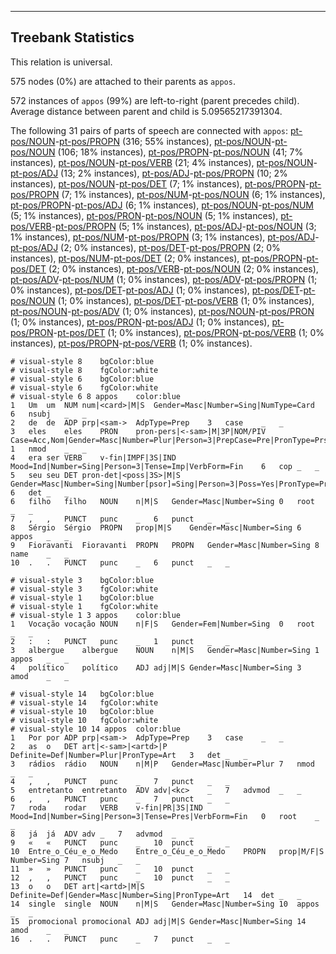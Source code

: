 

--------------------------------------------------------------------------------

## Treebank Statistics

This relation is universal.

575 nodes (0%) are attached to their parents as `appos`.

572 instances of `appos` (99%) are left-to-right (parent precedes child).
Average distance between parent and child is 5.09565217391304.

The following 31 pairs of parts of speech are connected with `appos`: [pt-pos/NOUN]()-[pt-pos/PROPN]() (316; 55% instances), [pt-pos/NOUN]()-[pt-pos/NOUN]() (106; 18% instances), [pt-pos/PROPN]()-[pt-pos/NOUN]() (41; 7% instances), [pt-pos/NOUN]()-[pt-pos/VERB]() (21; 4% instances), [pt-pos/NOUN]()-[pt-pos/ADJ]() (13; 2% instances), [pt-pos/ADJ]()-[pt-pos/PROPN]() (10; 2% instances), [pt-pos/NOUN]()-[pt-pos/DET]() (7; 1% instances), [pt-pos/PROPN]()-[pt-pos/PROPN]() (7; 1% instances), [pt-pos/NUM]()-[pt-pos/NOUN]() (6; 1% instances), [pt-pos/PROPN]()-[pt-pos/ADJ]() (6; 1% instances), [pt-pos/NOUN]()-[pt-pos/NUM]() (5; 1% instances), [pt-pos/PRON]()-[pt-pos/NOUN]() (5; 1% instances), [pt-pos/VERB]()-[pt-pos/PROPN]() (5; 1% instances), [pt-pos/ADJ]()-[pt-pos/NOUN]() (3; 1% instances), [pt-pos/NUM]()-[pt-pos/PROPN]() (3; 1% instances), [pt-pos/ADJ]()-[pt-pos/ADJ]() (2; 0% instances), [pt-pos/DET]()-[pt-pos/PROPN]() (2; 0% instances), [pt-pos/NUM]()-[pt-pos/DET]() (2; 0% instances), [pt-pos/PROPN]()-[pt-pos/DET]() (2; 0% instances), [pt-pos/VERB]()-[pt-pos/NOUN]() (2; 0% instances), [pt-pos/ADV]()-[pt-pos/NUM]() (1; 0% instances), [pt-pos/ADV]()-[pt-pos/PROPN]() (1; 0% instances), [pt-pos/DET]()-[pt-pos/ADJ]() (1; 0% instances), [pt-pos/DET]()-[pt-pos/NOUN]() (1; 0% instances), [pt-pos/DET]()-[pt-pos/VERB]() (1; 0% instances), [pt-pos/NOUN]()-[pt-pos/ADV]() (1; 0% instances), [pt-pos/NOUN]()-[pt-pos/PRON]() (1; 0% instances), [pt-pos/PRON]()-[pt-pos/ADJ]() (1; 0% instances), [pt-pos/PRON]()-[pt-pos/DET]() (1; 0% instances), [pt-pos/PRON]()-[pt-pos/VERB]() (1; 0% instances), [pt-pos/PROPN]()-[pt-pos/VERB]() (1; 0% instances).


~~~ conllu
# visual-style 8	bgColor:blue
# visual-style 8	fgColor:white
# visual-style 6	bgColor:blue
# visual-style 6	fgColor:white
# visual-style 6 8 appos	color:blue
1	Um	um	NUM	num|<card>|M|S	Gender=Masc|Number=Sing|NumType=Card	6	nsubj	_	_
2	de	de	ADP	prp|<sam->	AdpType=Prep	3	case	_	_
3	eles	eles	PRON	pron-pers|<-sam>|M|3P|NOM/PIV	Case=Acc,Nom|Gender=Masc|Number=Plur|Person=3|PrepCase=Pre|PronType=Prs	1	nmod	_	_
4	era	ser	VERB	v-fin|IMPF|3S|IND	Mood=Ind|Number=Sing|Person=3|Tense=Imp|VerbForm=Fin	6	cop	_	_
5	seu	seu	DET	pron-det|<poss|3S>|M|S	Gender=Masc|Number=Sing|Number[psor]=Sing|Person=3|Poss=Yes|PronType=Prs	6	det	_	_
6	filho	filho	NOUN	n|M|S	Gender=Masc|Number=Sing	0	root	_	_
7	,	,	PUNCT	punc	_	6	punct	_	_
8	Sérgio	Sérgio	PROPN	prop|M|S	Gender=Masc|Number=Sing	6	appos	_	_
9	Fioravanti	Fioravanti	PROPN	PROPN	Gender=Masc|Number=Sing	8	name	_	_
10	.	.	PUNCT	punc	_	6	punct	_	_

~~~


~~~ conllu
# visual-style 3	bgColor:blue
# visual-style 3	fgColor:white
# visual-style 1	bgColor:blue
# visual-style 1	fgColor:white
# visual-style 1 3 appos	color:blue
1	Vocação	vocação	NOUN	n|F|S	Gender=Fem|Number=Sing	0	root	_	_
2	:	:	PUNCT	punc	_	1	punct	_	_
3	albergue	albergue	NOUN	n|M|S	Gender=Masc|Number=Sing	1	appos	_	_
4	político	político	ADJ	adj|M|S	Gender=Masc|Number=Sing	3	amod	_	_

~~~


~~~ conllu
# visual-style 14	bgColor:blue
# visual-style 14	fgColor:white
# visual-style 10	bgColor:blue
# visual-style 10	fgColor:white
# visual-style 10 14 appos	color:blue
1	Por	por	ADP	prp|<sam->	AdpType=Prep	3	case	_	_
2	as	o	DET	art|<-sam>|<artd>|P	Definite=Def|Number=Plur|PronType=Art	3	det	_	_
3	rádios	rádio	NOUN	n|M|P	Gender=Masc|Number=Plur	7	nmod	_	_
4	,	,	PUNCT	punc	_	7	punct	_	_
5	entretanto	entretanto	ADV	adv|<kc>	_	7	advmod	_	_
6	,	,	PUNCT	punc	_	7	punct	_	_
7	roda	rodar	VERB	v-fin|PR|3S|IND	Mood=Ind|Number=Sing|Person=3|Tense=Pres|VerbForm=Fin	0	root	_	_
8	já	já	ADV	adv	_	7	advmod	_	_
9	«	«	PUNCT	punc	_	10	punct	_	_
10	Entre_o_Céu_e_o_Medo	Entre_o_Céu_e_o_Medo	PROPN	prop|M/F|S	Number=Sing	7	nsubj	_	_
11	»	»	PUNCT	punc	_	10	punct	_	_
12	,	,	PUNCT	punc	_	10	punct	_	_
13	o	o	DET	art|<artd>|M|S	Definite=Def|Gender=Masc|Number=Sing|PronType=Art	14	det	_	_
14	single	single	NOUN	n|M|S	Gender=Masc|Number=Sing	10	appos	_	_
15	promocional	promocional	ADJ	adj|M|S	Gender=Masc|Number=Sing	14	amod	_	_
16	.	.	PUNCT	punc	_	7	punct	_	_

~~~


